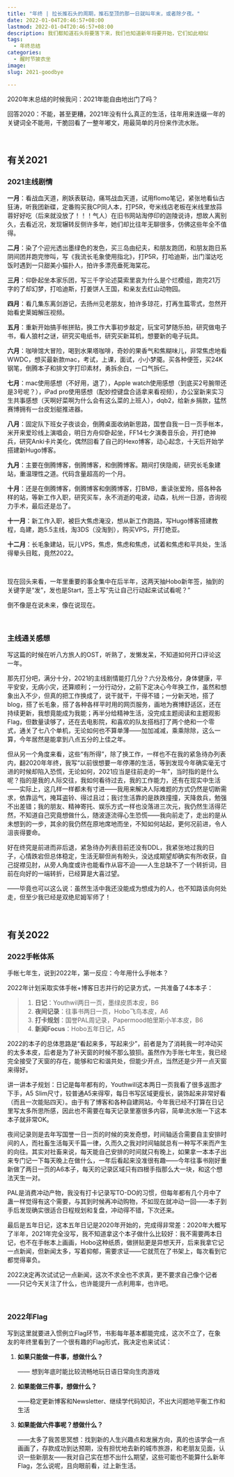 ```yaml
---
title: "年终 | 拉长推石头的周期，推石至顶的那一日就叫年末，或者除夕夜。"
date: 2022-01-04T20:46:57+08:00
lastmod: 2022-01-04T20:46:57+08:00
description: 我们都知道石头将要落下来，我们也知道新年将要开始，它们如此相似
tags:
  - 年终总结
categories:
  - 醒时节披衣坐
image: 
slug: 2021-goodbye

---
```


2020年末总结的时候我问：2021年能自由地出门了吗？

回答2020：不能，甚至更糟，2021年没有什么真正的生活，往年用来连缀一年的关键词全不能用，干脆回看了一整年嘟文，用最简单的月份来作流水账。

<br>

## 有关2021

### 2021主线剧情

**一月**：看战血天道，刷妖表联动，痛骂战血天道，试用flomo笔记，紧张地看仙古狂涛，听我团新碟，定番购买我CP同人本，打P5R，夸米线店老板在米线里放蒜蓉好好吃（后来就没放了！！！气人）在旧书网站淘停印的迦陵说诗，想故人离别久，去看近况，发现辗转反侧许多年，她们却比往年无聊很多，仿佛这些年全不值得。

**二月**：染了个迎光透出墨绿色的发色，买三岛由纪夫，和朋友跑团，和朋友跑日系阴间团并跑完惨叫，写《我流长毛象使用指北》，打P5R，打哈迪斯，出门溜达吃饭时遇到一只甜美小猫扑人，拍许多漂亮垂死海棠花。

**三月**：仰卧起坐本家乐团，写三千字论述莫索里哀为什么是个烂模组，跑完21万字的了却幻梦，打哈迪斯，打姜饼人王国，和亲友去红山动物园。

**四月**：看几集东离剑游记，去扬州见老朋友，拍许多琼花，打再生篇零式，忽然开始看史莱姆解压视频。

**五月**：重新开始搞手帐拼贴，换工作大事初步敲定，玩宝可梦随乐拍，研究做电子书，看人狼村之谜，研究买电纸书，研究买新耳机，想要新的电子玩具。

**六月**：咖啡馆大冒险，喝到水果塔咖啡，奇妙的果香气和焦糊味儿，非常焦虑地看WWDC，想买最新款mac，考试，上课，面试，小小梦魇。买各种便签，买24K钢笔，倒腾本子和排文字打印素材，勇拆余白，一口气拆仨。

**七月**：mac使用感想（不好用，退了），Apple watch使用感想（到底买2号腕带还是3号呢？），iPad pro使用感想（配妙控键盘合适拿来看视频），办公室新来实习生共事感想（天啊好菜啊为什么会有这么菜的上班人），dqb2，给新乡捐款，猛然赛博拥有一台皮划艇推进器。

**八月**：固定队下班女子夜谈会，倒腾桌面收纳新思路，国誉自我一日一页手帐本，米开来爱珍线上演唱会，明日方舟仰卧起坐，FF14七夕演奏音乐会，开打绝神兵，研究Anki卡片美化，偶然回看了自己的Hexo博客，动心起念，十天后开始学搭建新Hugo博客。

**九月**：主要在倒腾博客，倒腾博客，和倒腾博客。期间打侠隐阁，研究长毛象建站，重温理性之道。代码含量超高的一个月。

**十月**：还是在倒腾博客，倒腾博客和倒腾博客，打BMB，重读张爱玲，搭各种各样的站，等新工作入职，研究买车，永不消逝的电波，动森，杭州一日游，咨询视力手术，最后还是怂了。

**十一月**：新工作入职，被巨大焦虑淹没，想从新工作跑路，写Hugo博客搭建教程，岛建，跑5.5主线，淘3DS（没淘到），购买VPS，开打绝亚。

**十二月**：长毛象建站，玩儿VPS，焦虑，焦虑和焦虑，试着和焦虑和平共处，生活得晕头目眩，竟然2022。

<br>

现在回头来看，一年里重要的事全集中在后半年，这两天抽Hobo新年签，抽到的关键字是“发”，发也是Start，签上写“先让自己行动起来试试看呢？”

倒不像是在说未来，像在说现在。

<br>

### 主线通关感想

写这篇的时候在听八方旅人的OST，听熟了，发懒发呆，不知道如何开口评论这一年。

那先打分吧，满分十分，2021的主线剧情能打几分？六分及格分，身体健康，平平安安，无病小灾，还算顺利；一分行动分，之前下定决心今年换工作，虽然和想象出入不少，但真的把工作换成了，说干就干，干得不错；一分新天地，搭了blog，搭了长毛象，搭了各种各样平时用的网页服务，画地为赛博舒适区，还在持续更新，我想竟能成为我能；再半分给精神生活，没完成主题阅读和主题观影Flag，但数量读够了，还在去电影院，和喜欢的队友搭档打了两个绝和一个零式，通关了七八个单机，无论如何也不算单薄——加加减减，乘乘除除，这么一算，今年居然是能拿到八点五分的上佳之年。

但从另一个角度来看，这些“有所得”，除了换工作，一样也不在我的紧急待办列表内，翻2020年年终，我写“以前很想要一年停滞的生活，等到发现今年确实毫无寸进的时候却陷入恐慌，无论如何，2021应当是往前走的一年”，当时指的是什么呢？指的是我的人际交往，我如何看待过去，我的工作能力，还有在现实中生活——实际上，这几样一样都未有寸进——我用来解决人际难题的方式仍然是切断需求，依靠运气，掩耳盗铃、得过且过；我讨生活靠的是跌跌撞撞，天降救兵，勉强不出差错；我的朋友、精神寄托、娱乐方式一样也没落进三次元，我仍然生活得茫然，不知道自己究竟想做什么，随波逐流得心生恐慌——我向前走了，走出的是从未想到的一步，其余的我仍然在原地席地而坐，不知如何站起，更何况前进，令人沮丧得要命。

好在终究是前进而非后退，紧急待办列表目前还没有DDL，我紧张地过我的日子，心情跌宕但总体稳定，生活无聊但尚有盼头，没达成期望却确实有所收获，自己捉襟见肘，从旁人角度或许也能看作从容不迫——人生总缺不了一个转折词，目前在向好的一端转折，已经算是大喜过望。

——毕竟也可以这么说：虽然生活中我还没能成为想成为的人，也不知路该向何处走，但至少我已经是双绝尼姆军师了！



<br>

## 有关2022

### 2022手帐体系

手帐七年生，说到2022年，第一反应：今年用什么手帐本？

2022年计划采取实体手帐+博客日志并行的记录方式，一共准备了4本本子：

> 1. **日记**：Youthwil两日一页，墨绿皮质本皮，B6
>2. **夜间记录**：往事书两日一页，Hobo飞鸟本皮，A6
> 3. **打卡规划**：国誉PAL周记录，Papermood帕里斯小羊本皮，B6
>4. **新闻Focus**：Hobo五年日记，A5

2022的本子的总体思路是“看起来多，写起来少”，前者是为了消耗我一时冲动买的太多本皮，后者是为了补天窗的时候不那么狼狈。虽然作为手账七年生，我已经完全接受了天窗的存在，能够和它和谐共处，但能少开点，当然还是少开一点天窗来得好。

讲一讲本子规划：日记是每年都有的，Youthwill这本两日一页我看了很多返图才下手，A5 Slim尺寸，较普通A5来得窄，每日书写区域更瘦长，装饰起来非常好看（而且一次能贴四天）。由于有了博客和各种自建网站，今年我已经不打算在日记里写太多所思所感，因此也不需要在每天记录里塞很多内容，简单流水账一下这本本子就非常OK。

夜间记录则是去年写国誉一日一页的时候的突发奇想，时间轴适合需要自主安排时间的人，而社畜生活每天千篇一律，久而久之我对时间轴就总有一种写不来而产生的向往。其实对社畜来说，每天能自己安排的时间就只有晚上，如果拿一本本子出来专门记一下每天晚上在做什么，一年后看起来没准很有趣——今年往事书刚好重新做了两日一页的A6本子，每天的记录区域只有四根手指那么大一块，和这个想法天生一对。

PAL是消费冲动产物，我没有打卡记录写TO-DO的习惯，但每年都有几个月中了蛊一样觉得有这个需要，与其到时候再冲动购物，不如现在就冲动一回——本子到手后发现确实很适合日程规划和复盘，冲动得不错，下次还来。

最后是五年日记，这本五年日记是2020年开始的，完成得非常差：2020年大概写了半年，2021年完全没写，我不知道拿这个本子做什么比较好：我不需要两本日记，也不在手帐本上画画，Hobo这种纸质，做拼贴更是异想天开，后来我拿它记一点新闻，但新闻太多，写着抑郁，需要求证——它就荒在了书架上，每次看到它都觉得辜负。

2022决定再次试试记一点新闻，这次不求全也不求真，更不要求自己像个记者——只记今天关注了什么，也许能提升一点利用率，也许吧。

<br>

### 2022年Flag

写到这里就要进入惯例立Flag环节，书影每年基本都能完成，这次不立了，在象友的年终里看到了一个很有趣的Flag形式，我决定也来试试：

1. **如果只能做一件事，想做什么？**

   —— 想到年底时能比较流畅地玩日语日常向生肉游戏

2. **如果能做三件事，想做什么？**

   ——稳定更新博客和Newsletter、继续学代码知识，不出大问题地平衡工作和生活

3. **如果能做六件事呢？想做什么？**

   ——太多了我苦思冥想：找到新的人生兴趣点和发展方向，真的也该学会一点画画了，存款成功到达预期，没有担忧地去新的城市旅游，和老朋友见面，认识一些新朋友——我对自己实在想不出什么期望，这些可能也不能算什么新年Flag，怎么说呢，且向眼前看，过上新生活。

   



